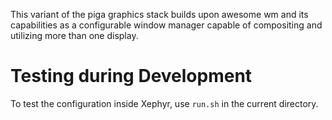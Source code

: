 This variant of the piga graphics stack builds upon awesome wm and its capabilities as
a configurable window manager capable of compositing and utilizing more than one display.

Testing during Development
==========================

To test the configuration inside Xephyr, use `run.sh` in the current directory.
